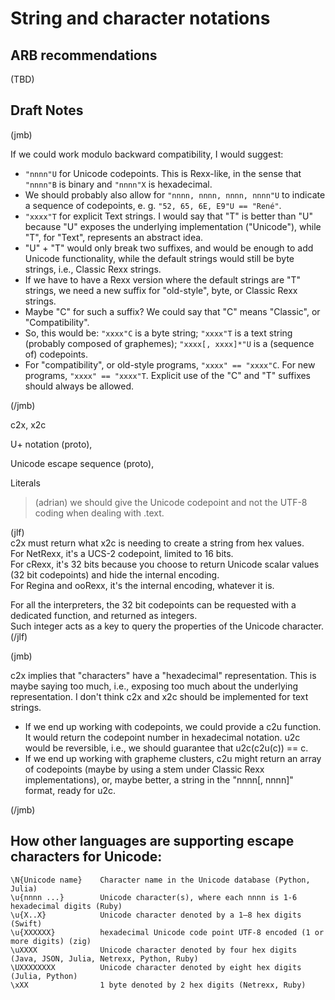 # String and character notations

## ARB recommendations

(TBD)

## Draft Notes

(jmb)

If we could work modulo backward compatibility, I would suggest:

* `"nnnn"U` for Unicode codepoints. This is Rexx-like, in the sense that `"nnnn"B` is binary and `"nnnn"X` is hexadecimal.
* We should probably also allow for `"nnnn, nnnn, nnnn, nnnn"U` to indicate a sequence of codepoints, e. g. `"52, 65, 6E, E9"U == "René"`.
* `"xxxx"T` for explicit Text strings. I would say that "T" is better than "U" because "U" exposes the underlying implementation ("Unicode"), while "T", for "Text", represents an abstract idea.
* "U" + "T" would only break two suffixes, and would be enough to add Unicode functionality, while the default strings would still be byte strings, i.e., Classic Rexx strings.
* If we have to have a Rexx version where the default strings are "T" strings, we need a new suffix for "old-style", byte, or Classic Rexx strings.
* Maybe "C" for such a suffix? We could say that "C" means "Classic", or "Compatibility".
* So, this would be: `"xxxx"C` is a byte string; `"xxxx"T` is a text string (probably composed of graphemes); `"xxxx[, xxxx]*"U` is a (sequence of) codepoints.
* For "compatibility", or old-style programs, `"xxxx" == "xxxx"C`. For new programs, `"xxxx" == "xxxx"T`. Explicit use of the "C" and "T" suffixes should always be allowed.

(/jmb)

c2x, x2c

U+ notation (proto), 

Unicode escape sequence (proto), 

Literals

> (adrian) we should give the Unicode codepoint and not the UTF-8 coding when dealing with .text.

(jlf)  
c2x must return what x2c is needing to create a string from hex values.  
For NetRexx, it's a UCS-2 codepoint, limited to 16 bits.  
For cRexx, it's 32 bits because you choose to return Unicode scalar values (32 bit codepoints) and hide the internal encoding.  
For Regina and ooRexx, it's the internal encoding, whatever it is.

For all the interpreters, the 32 bit codepoints can be requested with a dedicated function, and returned as integers.  
Such integer acts as a key to query the properties of the Unicode character.  
(/jlf)

(jmb)

c2x implies that "characters" have a "hexadecimal" representation. This is maybe saying too much, i.e., exposing too much about the underlying representation. I don't think c2x and x2c should be implemented for text strings.

* If we end up working with codepoints, we could provide a c2u function. It would return the codepoint number in hexadecimal notation. u2c would be reversible, i.e., we should guarantee that u2c(c2u(c)) == c.
* If we end up working with grapheme clusters, c2u might return an array of codepoints (maybe by using a stem under Classic Rexx implementations), or, maybe better, a string in the "nnnn[, nnnn]" format, ready for u2c.

(/jmb)

## How other languages are supporting escape characters for Unicode:

    \N{Unicode name}    Character name in the Unicode database (Python, Julia)
    \u{nnnn ...}        Unicode character(s), where each nnnn is 1-6 hexadecimal digits (Ruby)
    \u{X..X}            Unicode character denoted by a 1–8 hex digits (Swift)
    \u{XXXXXX}          hexadecimal Unicode code point UTF-8 encoded (1 or more digits) (zig)
    \uXXXX              Unicode character denoted by four hex digits (Java, JSON, Julia, Netrexx, Python, Ruby)
    \UXXXXXXXX          Unicode character denoted by eight hex digits (Julia, Python)
    \xXX                1 byte denoted by 2 hex digits (Netrexx, Ruby)
